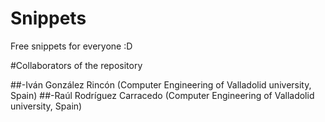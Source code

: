 # Snippets
Free snippets for everyone :D

#Collaborators of the repository

##-Iván González Rincón (Computer Engineering of Valladolid university, Spain)
##-Raúl Rodríguez Carracedo (Computer Engineering of Valladolid university, Spain)
